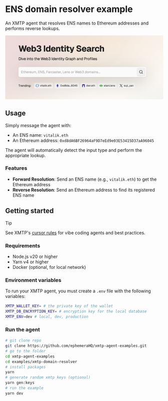 # ENS domain resolver example

An XMTP agent that resolves ENS names to Ethereum addresses and performs reverse lookups.

![](./screenshot.png)

## Usage

Simply message the agent with:

- An ENS name: `vitalik.eth`
- An Ethereum address: `0xd8dA6BF26964aF9D7eEd9e03E53415D37aA96045`

The agent will automatically detect the input type and perform the appropriate lookup.

### Features

- **Forward Resolution**: Send an ENS name (e.g., `vitalik.eth`) to get the Ethereum address
- **Reverse Resolution**: Send an Ethereum address to find its registered ENS name

## Getting started

> [!TIP]
> See XMTP's [cursor rules](/.cursor/README.md) for vibe coding agents and best practices.

### Requirements

- Node.js v20 or higher
- Yarn v4 or higher
- Docker (optional, for local network)

### Environment variables

To run your XMTP agent, you must create a `.env` file with the following variables:

```bash
XMTP_WALLET_KEY= # the private key of the wallet
XMTP_DB_ENCRYPTION_KEY= # encryption key for the local database
XMTP_ENV=dev # local, dev, production
```

### Run the agent

```bash
# git clone repo
git clone https://github.com/ephemeraHQ/xmtp-agent-examples.git
# go to the folder
cd xmtp-agent-examples
cd examples/xmtp-domain-resolver
# install packages
yarn
# generate random xmtp keys (optional)
yarn gen:keys
# run the example
yarn dev
```

